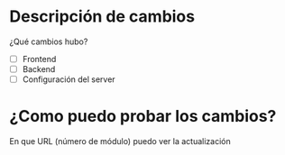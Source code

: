# Descripción de cambios
¿Qué cambios hubo?

- [ ] Frontend
- [ ] Backend
- [ ] Configuración del server

# ¿Como puedo probar los cambios?
En que URL (número de módulo) puedo ver la actualización
